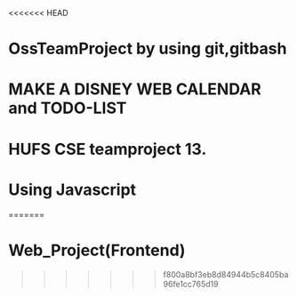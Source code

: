 <<<<<<< HEAD
# OssTeamProject by using git,gitbash
# MAKE  A DISNEY WEB CALENDAR and TODO-LIST
# HUFS CSE teamproject 13.
# Using Javascript
=======
# Web_Project(Frontend)
>>>>>>> f800a8bf3eb8d84944b5c8405ba96fe1cc765d19
